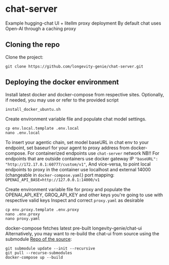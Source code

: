 # chat-server
Example hugging-chat UI + litellm proxy deployment
By default chat uses Open-AI through a caching proxy

## Cloning the repo
Clone the project:
```commandline
git clone https://github.com/longevity-genie/chat-server.git
```
## Deploying the docker environment
Install latest docker and docker-compose from respective sites. 
Optionally, if needed, you may use or refer to the provided script 
```commandline
install_docker_ubuntu.sh
```

Create environment variable file and populate chat model settings. 
```commandline
cp env.local.template .env.local
nano .env.local
```
To insert your agentic chain, set model baseURL in chat env to your endpoint, set baseurl for your agent to proxy address from docker-compose.
For containerized endpoints use `chat-server` network
NB!! For endpoints that are outside containers use docker gateway IP 
`"baseURL": "http://172.17.0.1:60777/custom/v1"`,
And vice-versa, to point local endpoints to proxy in the container use localhost and external 14000 (changeable in `docker-compose.yaml`) port mapping: 
`OPENAI_API_BASE=http://127.0.0.1:14000/v1`

Create environment variable file for proxy and populate the OPENAI_API_KEY, GROQ_API_KEY and other keys you're going to use with respective valid keys
Inspect and correct `proxy.yaml` as desirable
```commandline
cp env.proxy.template .env.proxy
nano .env.proxy
nano proxy.yaml
```

docker-compose fetches latest pre-built longevity-genie/chat-ui 
Alternatively, you may want to re-build the chat-ui from source using the submodule [Repo of the source](https://github.com/longevity-genie/chat-ui): 
```commandline
git submodule update --init --recursive
git pull --recurse-submodules
docker-compose up --build
```

